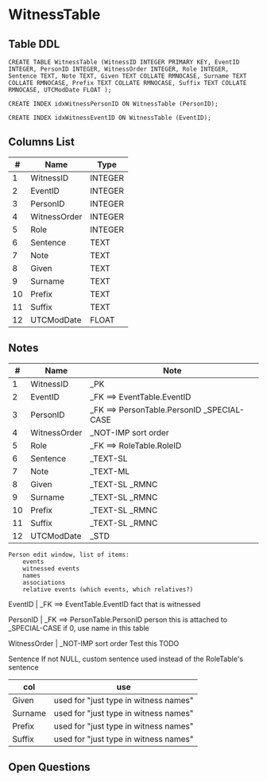 # WitnessTable

## Table DDL

```
CREATE TABLE WitnessTable (WitnessID INTEGER PRIMARY KEY, EventID INTEGER, PersonID INTEGER, WitnessOrder INTEGER, Role INTEGER, Sentence TEXT, Note TEXT, Given TEXT COLLATE RMNOCASE, Surname TEXT COLLATE RMNOCASE, Prefix TEXT COLLATE RMNOCASE, Suffix TEXT COLLATE RMNOCASE, UTCModDate FLOAT );

CREATE INDEX idxWitnessPersonID ON WitnessTable (PersonID);

CREATE INDEX idxWitnessEventID ON WitnessTable (EventID);
```

## Columns List

| #   | Name         | Type    |
| --- | ------------ | ------- |
| 1   | WitnessID    | INTEGER |
| 2   | EventID      | INTEGER |
| 3   | PersonID     | INTEGER |
| 4   | WitnessOrder | INTEGER |
| 5   | Role         | INTEGER |
| 6   | Sentence     | TEXT    |
| 7   | Note         | TEXT    |
| 8   | Given        | TEXT    |
| 9   | Surname      | TEXT    |
| 10  | Prefix       | TEXT    |
| 11  | Suffix       | TEXT    |
| 12  | UTCModDate   | FLOAT   |

## Notes

| #   | Name         | Note                                       |
| --- | ------------ | ------------------------------------------ |
| 1   | WitnessID    | _PK                                        |
| 2   | EventID      | _FK ==> EventTable.EventID                 |
| 3   | PersonID     | _FK ==> PersonTable.PersonID _SPECIAL-CASE |
| 4   | WitnessOrder | _NOT-IMP        sort order                 |
| 5   | Role         | _FK ==> RoleTable.RoleID                   |
| 6   | Sentence     | _TEXT-SL                                   |
| 7   | Note         | _TEXT-ML                                   |
| 8   | Given        | _TEXT-SL  _RMNC                            |
| 9   | Surname      | _TEXT-SL  _RMNC                            |
| 10  | Prefix       | _TEXT-SL  _RMNC                            |
| 11  | Suffix       | _TEXT-SL  _RMNC                            |
| 12  | UTCModDate   | _STD                                       |


````
Person edit window, list of items:
    events
    witnessed events
    names
    associations
    relative events (which events, which relatives?)

````

EventID       | _FK ==> EventTable.EventID   fact that is witnessed

PersonID      | _FK ==> PersonTable.PersonID  person this is attached to\
_SPECIAL-CASE if 0, use name in this table

WitnessOrder  | _NOT-IMP        sort order  Test this TODO

Sentence      If not NULL, custom sentence used instead of the RoleTable's sentence



| col     | use                                   |
| ------- | ------------------------------------- |
| Given   | used for "just type in witness names" |
| Surname | used for "just type in witness names" |
| Prefix  | used for "just type in witness names" |
| Suffix  | used for "just type in witness names" |


## Open Questions


